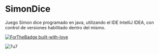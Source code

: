 # SimonDice

Juego Simon dice programado en java, utilizando el IDE IntelliJ IDEA, con control de versiones habilitado dentro del mismo.

[![ForTheBadge built-with-love](http://ForTheBadge.com/images/badges/built-with-love.svg)](https://www.youtube.com/watch?v=QUaFFzsiwCM)

![7u7](https://gfycat.com/agreeableesteemedbuck)

